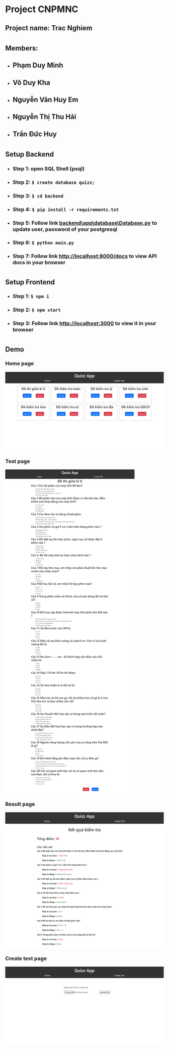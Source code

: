 # Project CNPMNC

## Project name: Trac Nghiem
#
## Members:
* ## Phạm Duy Minh
* ## Võ Duy Kha
* ## Nguyễn Văn Huy Em
* ## Nguyễn Thị Thu Hải
* ## Trần Đức Huy
#
## Setup Backend
* ### Step 1: open SQL Shell (psql)
* ### Step 2: `$ create database quizz;`
* ### Step 3: `$ cd backend`
* ### Step 4: `$ pip install -r requirements.txt`
* ### Step 5: Follow link [backend\app\database\Database.py](backend\app\database\Database.py) to update user, password of your postgresql 
* ### Step 6: `$ python main.py`
* ### Step 7: Follow link [http://localhost:8000/docs](http://localhost:8000/docs) to view API docs in your browser
#
## Setup Frontend
* ### Step 1: `$ npm i`
* ### Step 2: `$ npm start`
* ### Step 3: Follow link [http://localhost:3000](http://localhost:3000) to view it in your browser

#
## Demo
### Home page
![home](./demo/collections.jpeg)
### Test page
![test](./demo/test.jpeg)
### Result page
![result](./demo/result.jpeg)
### Create test page
![create-test](./demo/create-test.jpeg)

